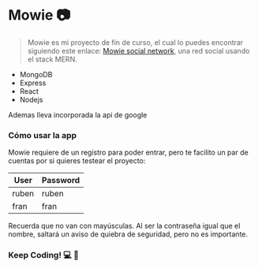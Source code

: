 # Mowie :camera:

>Mowie es mi proyecto de fin de curso, el cual lo puedes encontrar siguiendo este enlace: [Mowie social network](https://mowie->social.herokuapp.com/), una red social usando el stack MERN.

  - MongoDB
  - Express
  - React
  - Nodejs

Ademas lleva incorporada la api de google


### Cómo usar la app

Mowie requiere de un registro para poder entrar, pero te facilito un par de cuentas por si quieres testear el proyecto:

| User | Password |
| ------ | ------ |
| ruben | ruben |
| fran | fran |
  
Recuerda que no van con mayúsculas. 
Al ser la contraseña igual que el nombre, saltará un aviso de quiebra de seguridad, pero no es importante.
  
### Keep Coding! :computer: :rocket:
